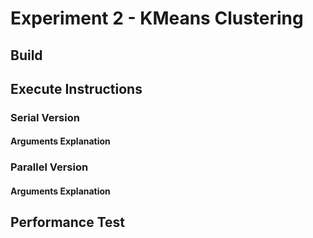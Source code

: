 <!-- Please replace this text with your own.

This file should include 
	1) directions for compiling your code, 
	2) directions for running your code, 
	3) any other comments

Test parameters include
    1) <number objects> = [10000, 100000, 1000000]
    2) <number clusters> = [2, 4, 8, 16]
    3) <number threads> = [1, 2, 4, 8, 16, 32, 64] -->

# Experiment 2 - KMeans Clustering

## Build

## Execute Instructions

### Serial Version

#### Arguments Explanation

### Parallel Version

#### Arguments Explanation

## Performance Test

```bash
```
